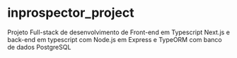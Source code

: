 # inprospector_project

Projeto Full-stack de desenvolvimento de Front-end em Typescript Next.js e back-end em typescript com Node.js em Express e TypeORM com banco de dados PostgreSQL